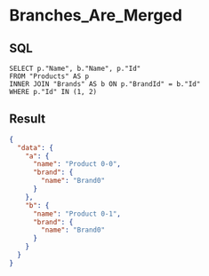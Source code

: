 # Branches_Are_Merged

## SQL

```text
SELECT p."Name", b."Name", p."Id"
FROM "Products" AS p
INNER JOIN "Brands" AS b ON p."BrandId" = b."Id"
WHERE p."Id" IN (1, 2)
```

## Result

```json
{
  "data": {
    "a": {
      "name": "Product 0-0",
      "brand": {
        "name": "Brand0"
      }
    },
    "b": {
      "name": "Product 0-1",
      "brand": {
        "name": "Brand0"
      }
    }
  }
}
```

